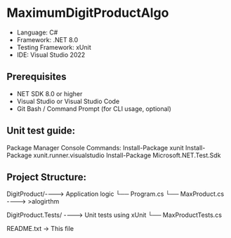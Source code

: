 # MaximumDigitProductAlgo

- Language: C#
- Framework: .NET 8.0
- Testing Framework: xUnit
- IDE: Visual Studio 2022

## Prerequisites
- NET SDK 8.0 or higher
- Visual Studio or Visual Studio Code
- Git Bash / Command Prompt (for CLI usage, optional)

## Unit test guide:
  Package Manager Console Commands:
    Install-Package xunit
    Install-Package xunit.runner.visualstudio
    Install-Package Microsoft.NET.Test.Sdk

## Project Structure:
  DigitProduct/----> Application logic
└── Program.cs
└── MaxProduct.cs ----> >alogirthm

DigitProduct.Tests/ ----> Unit tests using xUnit
└── MaxProductTests.cs

README.txt -> This file
